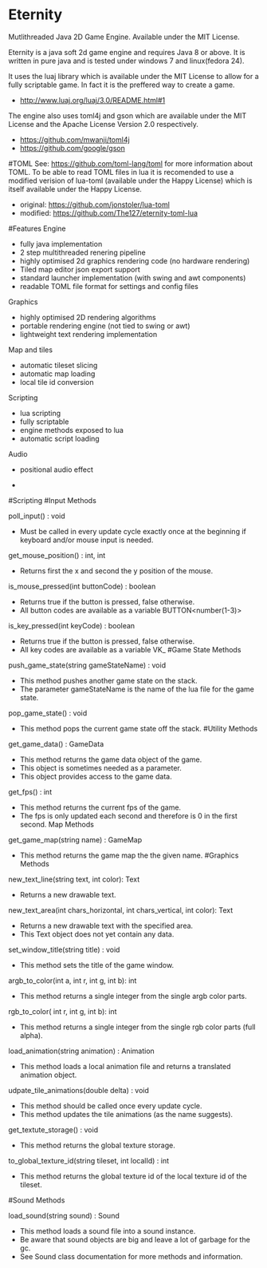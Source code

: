 # Eternity
Mutlithreaded Java 2D Game Engine.
Available under the MIT License.

Eternity is a java soft 2d game engine and requires Java 8 or above.
It is written in pure java and is tested under windows 7 and linux(fedora 24).

It uses the luaj library which is available under the MIT License to allow for a fully scriptable game. In fact it is the preffered way to create a game.
- http://www.luaj.org/luaj/3.0/README.html#1

The engine also uses toml4j and gson which are available under the MIT License and the Apache License Version 2.0 respectively.
- https://github.com/mwanji/toml4j
- https://github.com/google/gson

#TOML
See: https://github.com/toml-lang/toml for more information about TOML.
To be able to read TOML files in lua it is recomended to use a modified verision of lua-toml (available under the Happy License) which is itself available under the Happy License.
- original: https://github.com/jonstoler/lua-toml
- modified: https://github.com/The127/eternity-toml-lua

#Features
Engine
- fully java implementation
- 2 step multithreaded renering pipeline
- highly optimised 2d graphics rendering code (no hardware rendering)
- Tiled map editor json export support
- standard launcher implementation (with swing and awt components)
- readable TOML file format for settings and config files

Graphics
- highly optimised 2D rendering algorithms
- portable rendering engine (not tied to swing or awt)
- lightweight text rendering implementation

Map and tiles
- automatic tileset slicing
- automatic map loading
- local tile id conversion

Scripting
- lua scripting
- fully scriptable
- engine methods exposed to lua
- automatic script loading

Audio
- positional audio effect

-
#Scripting
#Input Methods

poll_input() : void
- Must be called in every update cycle exactly once at the beginning if keyboard and/or mouse input is needed.

get_mouse_position() : int, int
- Returns first the x and second the y position of the mouse.

is_mouse_pressed(int buttonCode) : boolean
- Returns true if the button is pressed, false otherwise.
- All button codes are available as a variable BUTTON<number(1-3)>

is_key_pressed(int keyCode) : boolean
- Returns true if the button is pressed, false otherwise.
- All key codes are available as a variable VK_<keyname>
#Game State Methods

push_game_state(string gameStateName) : void
- This method pushes another game state on the stack.
- The parameter gameStateName is the name of the lua file for the game state.

pop_game_state() : void
- This method pops the current game state off the stack.
#Utility Methods

get_game_data() : GameData
- This method returns the game data object of the game.
- This object is sometimes needed as a parameter.
- This object provides access to the game data.

get_fps() : int
- This method returns the current fps of the game.
- The fps is only updated each second and therefore is 0 in the first second.
Map Methods

get_game_map(string name) : GameMap
- This method returns the game map the the given name.
#Graphics Methods

new_text_line(string text, int color): Text
- Returns a new drawable text.

new_text_area(int chars_horizontal, int chars_vertical, int color): Text
- Returns a new drawable text with the specified area.
- This Text object does not yet contain any data.

set_window_title(string title) : void
- This method sets the title of the game window.

argb_to_color(int a, int r, int g, int b): int
- This method returns a single integer from the single argb color parts.

rgb_to_color( int r, int g, int b): int
- This method returns a single integer from the single rgb color parts (full alpha).

load_animation(string animation) : Animation
- This method loads a local animation file and returns a translated animation object.

udpate_tile_animations(double delta) : void
- This method should be called once every update cycle.
- This method updates the tile animations (as the name suggests).

get_textute_storage() : void
- This method returns the global texture storage.

to_global_texture_id(string tileset, int localId) : int
- This method returns the global texture id of the local texture id of the tileset.

#Sound Methods

load_sound(string sound) : Sound
- This method loads a sound file into a sound instance.
- Be aware that sound objects are big and leave a lot of garbage for the gc.
- See Sound class documentation for more methods and information.
